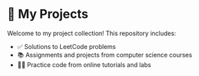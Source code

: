 # 🧠 My Projects

Welcome to my project collection! This repository includes:

- ✅ Solutions to LeetCode problems
- 📚 Assignments and projects from computer science courses
- 👩‍💻 Practice code from online tutorials and labs
